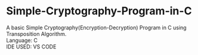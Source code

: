 # Simple-Cryptography-Program-in-C

A basic Simple Cryptography(Encryption-Decryption) Program in C using Transposition Algorithm.<br>
Language: C<br>
IDE USED: VS CODE
